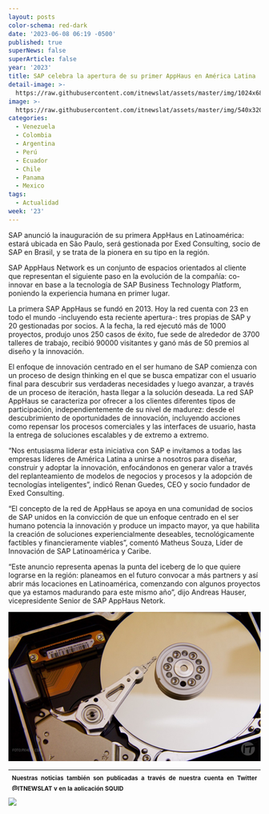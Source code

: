 ```yaml
---
layout: posts
color-schema: red-dark
date: '2023-06-08 06:19 -0500'
published: true
superNews: false
superArticle: false
year: '2023'
title: SAP celebra la apertura de su primer AppHaus en América Latina
detail-image: >-
  https://raw.githubusercontent.com/itnewslat/assets/master/img/1024x680/Disco-Duro-g.jpg
image: >-
  https://raw.githubusercontent.com/itnewslat/assets/master/img/540x320/Disco-Duro-p.jpg
categories:
  - Venezuela
  - Colombia
  - Argentina
  - Perú
  - Ecuador
  - Chile
  - Panama
  - Mexico
tags:
  - Actualidad
week: '23'
---
```

SAP anunció la inauguración de su primera AppHaus en Latinoamérica: estará ubicada en São Paulo, será gestionada por Exed Consulting, socio de SAP en Brasil, y se trata de la pionera en su tipo en la región.

SAP AppHaus Network es un conjunto de espacios orientados al cliente que representan el siguiente paso en la evolución de la compañía: co-innovar en base a la tecnología de SAP Business Technology Platform, poniendo la experiencia humana en primer lugar.

La primera SAP AppHaus se fundó en 2013. Hoy la red cuenta con 23 en todo el mundo -incluyendo esta reciente apertura-: tres propias de SAP y 20 gestionadas por socios. A la fecha, la red ejecutó más de 1000 proyectos, produjo unos 250 casos de éxito, fue sede de alrededor de 3700 talleres de trabajo, recibió 90000 visitantes y ganó más de 50 premios al diseño y la innovación.

El enfoque de innovación centrado en el ser humano de SAP comienza con un proceso de design thinking en el que se busca empatizar con el usuario final para descubrir sus verdaderas necesidades y luego avanzar, a través de un proceso de iteración, hasta llegar a la solución deseada. La red SAP AppHaus se caracteriza por ofrecer a los clientes diferentes tipos de participación, independientemente de su nivel de madurez: desde el descubrimiento de oportunidades de innovación, incluyendo acciones como repensar los procesos comerciales y las interfaces de usuario, hasta la entrega de soluciones escalables y de extremo a extremo.

“Nos entusiasma liderar esta iniciativa con SAP e invitamos a todas las empresas líderes de América Latina a unirse a nosotros para diseñar, construir y adoptar la innovación, enfocándonos en generar valor a través del replanteamiento de modelos de negocios y procesos y la adopción de tecnologías inteligentes”, indicó Renan Guedes, CEO y socio fundador de Exed Consulting.

“El concepto de la red de AppHaus se apoya en una comunidad de socios de SAP unidos en la convicción de que un enfoque centrado en el ser humano potencia la innovación y produce un impacto mayor, ya que habilita la creación de soluciones experiencialmente deseables, tecnológicamente factibles y financieramente viables”, comentó Matheus Souza, Líder de Innovación de SAP Latinoamérica y Caribe.

“Este anuncio representa apenas la punta del iceberg de lo que quiere lograrse en la región: planeamos en el futuro convocar a más partners y así abrir más locaciones en Latinoamérica, comenzando con algunos proyectos que ya estamos madurando para este mismo año”, dijo Andreas Hauser, vicepresidente Senior de SAP AppHaus Netork.

![](https://raw.githubusercontent.com/itnewslat/assets/master/img/540x320/Disco-Duro-p.jpg)

<table style="height: 42px;" width="569">
<tbody>
<tr>
<td style="text-align: justify;"><sub><strong>Nuestras noticias también son publicadas a través de nuestra cuenta en Twitter <a href="https://twitter.com/itnewslat?lang=es">@ITNEWSLAT</a> y en la aplicación <a href="https://squidapp.co/en/">SQUID</a></strong></sub></td>
</tr>
</tbody>
</table>
<img src="https://tracker.metricool.com/c3po.jpg?hash=56f88a41e39ab42c063cc51676587a04"/>